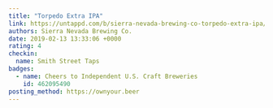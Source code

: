 ```yaml
---
title: "Torpedo Extra IPA"
link: https://untappd.com/b/sierra-nevada-brewing-co-torpedo-extra-ipa/4997
authors: Sierra Nevada Brewing Co.
date: 2019-02-13 13:33:06 +0000
rating: 4
checkin:
  name: Smith Street Taps
badges:
  - name: Cheers to Independent U.S. Craft Breweries
    id: 462095490
posting_method: https://ownyour.beer
---
```

